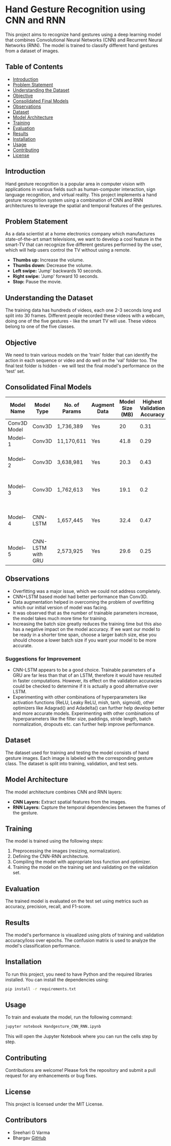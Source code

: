 
# Hand Gesture Recognition using CNN and RNN

This project aims to recognize hand gestures using a deep learning model that combines Convolutional Neural Networks (CNN) and Recurrent Neural Networks (RNN). The model is trained to classify different hand gestures from a dataset of images.

## Table of Contents
- [Introduction](#introduction)
- [Problem Statement](#problem-statement)
- [Understanding the Dataset](#understanding-the-dataset)
- [Objective](#objective)
- [Consolidated Final Models](#consolidated-final-models)
- [Observations](#observations)
- [Dataset](#dataset)
- [Model Architecture](#model-architecture)
- [Training](#training)
- [Evaluation](#evaluation)
- [Results](#results)
- [Installation](#installation)
- [Usage](#usage)
- [Contributing](#contributing)
- [License](#license)

## Introduction
Hand gesture recognition is a popular area in computer vision with applications in various fields such as human-computer interaction, sign language recognition, and virtual reality. This project implements a hand gesture recognition system using a combination of CNN and RNN architectures to leverage the spatial and temporal features of the gestures.

## Problem Statement
As a data scientist at a home electronics company which manufactures state-of-the-art smart televisions, we want to develop a cool feature in the smart-TV that can recognize five different gestures performed by the user, which will help users control the TV without using a remote.
- **Thumbs up:** Increase the volume.
- **Thumbs down:** Decrease the volume.
- **Left swipe:** 'Jump' backwards 10 seconds.
- **Right swipe:** 'Jump' forward 10 seconds.
- **Stop:** Pause the movie.

## Understanding the Dataset
The training data has hundreds of videos, each one 2-3 seconds long and split into 30 frames. Different people recorded these videos with a webcam, doing one of the five gestures - like the smart TV will use. These videos belong to one of the five classes.

## Objective
We need to train various models on the 'train' folder that can identify the action in each sequence or video and do well on the 'val' folder too. The final test folder is hidden - we will test the final model's performance on the 'test' set.

## Consolidated Final Models
| Model Name | Model Type | No. of Params | Augment Data | Model Size (MB) | Highest Validation Accuracy | Corresponding Training Accuracy | Remarks |
|------------|------------|---------------|--------------|-----------------|-----------------------------|---------------------------------|---------|
| Conv3D Model | Conv3D | 1,736,389 | Yes | 20 | 0.31 | 0.69 | Test model. |
| Model–1 | Conv3D | 11,170,611 | Yes | 41.8 | 0.29 | 0.97 | Highly overfitting |
| Model–2 | Conv3D | 3,638,981 | Yes | 20.3 | 0.43 | 0.74 | Improved in terms of overfitting |
| Model–3 | Conv3D | 1,762,613 | Yes | 19.1 | 0.2 | 0.63 | Worst model. Very high overfitting |
| Model–4 | CNN-LSTM | 1,657,445 | Yes | 32.4 | 0.47 | 0.89 | Still problem with validation score |
| Model–5 | CNN-LSTM with GRU | 2,573,925 | Yes | 29.6 | 0.25 | 0.75 | Not good, overfitting |

## Observations
- Overfitting was a major issue, which we could not address completely.
- CNN+LSTM based model had better performance than Conv3D.
- Data augmentation helped in overcoming the problem of overfitting which our initial version of model was facing.
- It was observed that as the number of trainable parameters increase, the model takes much more time for training.
- Increasing the batch size greatly reduces the training time but this also has a negative impact on the model accuracy. If we want our model to be ready in a shorter time span, choose a larger batch size, else you should choose a lower batch size if you want your model to be more accurate.

### Suggestions for Improvement
- CNN-LSTM appears to be a good choice. Trainable parameters of a GRU are far less than that of an LSTM, therefore it would have resulted in faster computations. However, its effect on the validation accuracies could be checked to determine if it is actually a good alternative over LSTM.
- Experimenting with other combinations of hyperparameters like activation functions (ReLU, Leaky ReLU, mish, tanh, sigmoid), other optimizers like Adagrad() and Adadelta() can further help develop better and more accurate models. Experimenting with other combinations of hyperparameters like the filter size, paddings, stride length, batch normalization, dropouts etc. can further help improve performance.

## Dataset
The dataset used for training and testing the model consists of hand gesture images. Each image is labeled with the corresponding gesture class. The dataset is split into training, validation, and test sets.

## Model Architecture
The model architecture combines CNN and RNN layers:
- **CNN Layers:** Extract spatial features from the images.
- **RNN Layers:** Capture the temporal dependencies between the frames of the gesture.

## Training
The model is trained using the following steps:
1. Preprocessing the images (resizing, normalization).
2. Defining the CNN-RNN architecture.
3. Compiling the model with appropriate loss function and optimizer.
4. Training the model on the training set and validating on the validation set.

## Evaluation
The trained model is evaluated on the test set using metrics such as accuracy, precision, recall, and F1-score.

## Results
The model's performance is visualized using plots of training and validation accuracy/loss over epochs. The confusion matrix is used to analyze the model's classification performance.

## Installation
To run this project, you need to have Python and the required libraries installed. You can install the dependencies using:

```bash
pip install -r requirements.txt
```

## Usage
To train and evaluate the model, run the following command:

```bash
jupyter notebook Handgesture_CNN_RNN.ipynb
```

This will open the Jupyter Notebook where you can run the cells step by step.

## Contributing
Contributions are welcome! Please fork the repository and submit a pull request for any enhancements or bug fixes.

## License
This project is licensed under the MIT License.

## Contributors
- Sreehari G Varma
- Bhargav [GitHub](https://github.com/bhagmuniverse)
